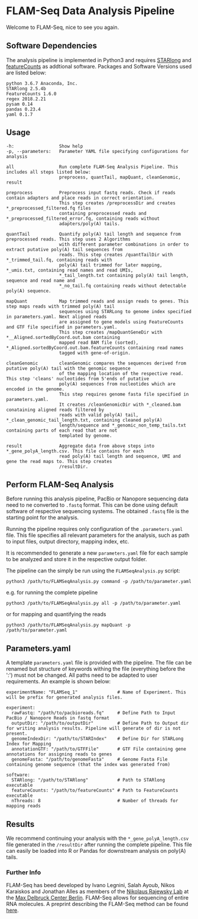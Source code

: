 # FLAM-Seq Data Analysis Pipeline

Welcome to FLAM-Seq, nice to see you again.

## Software Dependencies

The analysis pipeline is implemented in Python3 and requires <a href="https://github.com/alexdobin/STAR/blob/master/bin/Linux_x86_64/STARlong">STARlong</a>
and <a href="http://subread.sourceforge.net/">featureCounts</a> as addtional software. Packages and Software Versions used are listed below:

```
python 3.6.7 Anaconda, Inc.
STARlong 2.5.4b
FeatureCounts 1.6.0
regex 2018.2.21
pysam 0.14
pandas 0.23.4
yaml 0.1.7
```

## Usage


    -h:                 Show help
    -p, --parameters:   Parameter YAML file specifying configurations for analysis

    all                 Run complete FLAM-Seq Analysis Pipeline. This includes all steps listed below:
                        preprocess, quantTail, mapQuant, cleanGenomic, result

    preprocess          Preprocess input fastq reads. Check if reads contain adapters and place reads in correct orientation.
                        This step creates /preprocessDir and creates *_preprocessed_filtered.fq files
                        containing preprocessed reads and *_preprocessed_filtered_error.fq, containing reads without
                        adapters/poly(A) tails.

    quantTail           Quantify poly(A) tail length and sequence from preprocessed reads. This step uses 2 Algorithms
                        with different parameter combinations in order to extract putative poly(A) tail sequences from
                        reads. This step creates /quantTailDir with *_trimmed_tail.fq, containing reads with
                        poly(A) tail trimmed for later mapping, *_umis.txt, containing read names and read UMIs,
                        *_tail_length.txt containing poly(A) tail length, sequence and read name and
                        *_no_tail.fq containing reads without detectable poly(A) sequence.

    mapQuant            Map trimmed reads and assign reads to genes. This step maps reads with trimmed poly(A) tail
                        sequences using STARLong to genome index specified in parameters.yaml. Next aligned reads
                        are assigned to gene models using FeatureCounts and GTF file specified in parameters.yaml.
                        This step creates /mapQuantGeneDir with *__Aligned.sortedByCoord.out.bam containing
                        mapped read BAM file (sorted), *_Aligned.sortedByCoord.out.bam.featureCounts containing read names
                        tagged with gene-of-origin.

    cleanGenomic        cleanGenomic compares the sequences derived from putative poly(A) tail with the genomic sequence
                        of the mapping location of the respective read. This step 'cleans' nucleotides from 5'ends of putative
                        poly(A) sequences from nucleotides which are encoded in the genome.
                        This step requires genome fasta file specified in parameters.yaml.
                        It creates /cleanGenomicDir with *_cleaned.bam conataining aligned reads filtered by
                        reads with valid poly(A) tail, *_clean_genomic_tail_length.txt, containing cleaned poly(A)
                        length/sequence and *_genomic_non_temp_tails.txt containing parts of each read that are not
                        templated by genome.

    result              Aggregate data from above steps into *_gene_polyA_length.csv. This file contains for each
                        read poly(A) tail length and sequence, UMI and gene the read maps to. This step creates
                        /resultDir.


## Perform FLAM-Seq Analysis

Before running this analysis pipeline, PacBio or Nanopore sequencing data need to ne converted to ```.fastq``` format.
This can be done using default software of respective sequencing systems.
The obtained ```.fastq``` file is the starting point for the analysis.

Running the pipeline requires only configuration of the ```.parameters.yaml``` file. This file specifies all relevant
parameters for the analysis, such as path to input files, output directory, mapping index, etc.

It is recommended to generate a new ```parameters.yaml``` file for each sample to be analyzed and store it in the
respective output folder.

The pipeline can the simply be run using the ```FLAMSeqAnalysis.py``` script:

```python3 /path/to/FLAMSeqAnalysis.py command -p /path/to/parameter.yaml```


e.g. for running the complete pipeline

```python3 /path/to/FLAMSeqAnalysis.py all -p /path/to/parameter.yaml```

or for mapping and quantifying the reads

```python3 /path/to/FLAMSeqAnalysis.py mapQuant -p /path/to/parameter.yaml```



## Parameters.yaml

A template ```parameters.yaml``` file is provided with the pipeline. The file can be renamed but structure of keywords withing the
file (everything before the ':') must not be changed. All paths need to be adapted to user requirements. An example is
shown below:


```
experimentName: "FLAMSeq_1"               # Name of Experiment. This will be prefix for generated analysis files.

experiment:
  rawFastq: "/path/to/pacbioreads.fq"     # Define Path to Input PacBio / Nanopore Reads in fastq format
  outputDir: "/path/to/outputDir"         # Define Path to Output dir for writing analysis results. Pipeline will generate of dir is not present.
  genomeIndexDir: "/path/to/STARIndex"    # Define Dir for STARLong Index for Mapping
  annotationGTF: "/path/to/GTFFile"       # GTF File containing gene annotations for assigning reads to genes
  genomeFasta: "/path/to/genomeFasta"     # Genome Fasta File containing genome sequence (that the index was generated from)

software:
  STARlong: "/path/to/STARlong"           # Path to STARlong executable
  featureCounts: "/path/to/featureCounts" # Path to FeatureCounts executable
  nThreads: 8                             # Number of threads for mapping reads
```

## Results

We recommend continuing your analysis with the ```*_gene_polyA_length.csv``` file generated in the ```/resultDir```
after running the complete pipeline. This file can easily be loaded into R or Pandas for downstream analysis on poly(A)
tails.


### Further Info

FLAM-Seq has beed developed by Ivano Legnini, Salah Ayoub, Nikos Karaiskos and Jonathan Alles as members of the
<a href= "https://www.mdc-berlin.de/n-rajewsky">Nikolaus Rajewsky Lab</a> at the <a href="https://www.mdc-berlin.de/">
Max Delbruck Center Berlin</a>. FLAM-Seq allows for sequencing of entire RNA molecules. A preprint describing the FLAM-Seq
method can be found <a href="https://www.biorxiv.org/content/10.1101/547034v1">here</a>.
